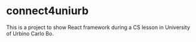 # connect4uniurb
This is a project to show React framework during a CS lesson in University of Urbino Carlo Bo.
